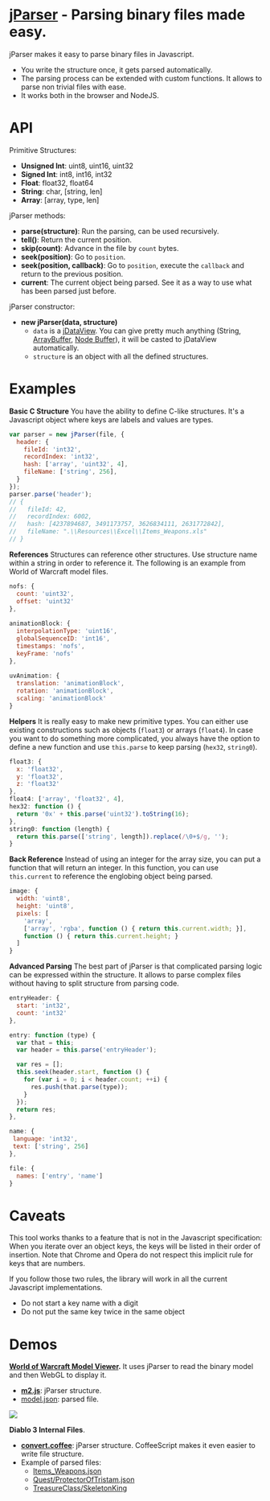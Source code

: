 <a href="http://blog.vjeux.com/2011/javascript/binaryparser-unleash-javascript-power.html">jParser</a> - Parsing binary files made easy.
================================

jParser makes it easy to parse binary files in Javascript.

 * You write the structure once, it gets parsed automatically.
 * The parsing process can be extended with custom functions. It allows to parse non trivial files with ease.
 * It works both in the browser and NodeJS.

API
======

Primitive Structures:

  * **Unsigned Int**: uint8, uint16, uint32
  * **Signed Int**: int8, int16, int32
  * **Float**: float32, float64
  * **String**: char, [string, len]
  * **Array**: [array, type, len]

jParser methods:

  * **parse(structure)**: Run the parsing, can be used recursively.
  * **tell()**: Return the current position.
  * **skip(count)**: Advance in the file by ``count`` bytes.
  * **seek(position)**: Go to ``position``.
  * **seek(position, callback)**: Go to ``position``, execute the ``callback`` and return to the previous position.
  * **current**: The current object being parsed. See it as a way to use what has been parsed just before.

jParser constructor:

  * **new jParser(data, structure)**
    * ``data`` is a [jDataView](https://github.com/vjeux/jDataView). You can give pretty much anything (String, [ArrayBuffer](https://developer.mozilla.org/en/JavaScript_typed_arrays), [Node Buffer](http://nodejs.org/docs/v0.6.2/api/buffers.html)), it will be casted to jDataView automatically.
    * ``structure`` is an object with all the defined structures.

Examples
========

**Basic C Structure**
You have the ability to define C-like structures. It's a Javascript object where keys are labels and values are types.

```javascript
var parser = new jParser(file, {
  header: {
    fileId: 'int32',
    recordIndex: 'int32',
    hash: ['array', 'uint32', 4],
    fileName: ['string', 256],
  }
});
parser.parse('header');
// {
//   fileId: 42,
//   recordIndex: 6002,
//   hash: [4237894687, 3491173757, 3626834111, 2631772842],
//   fileName: ".\\Resources\\Excel\\Items_Weapons.xls"
// }
```

**References**
Structures can reference other structures. Use structure name within a string in order to reference it. The following is an example from World of Warcraft model files.

```javascript
nofs: {
  count: 'uint32',
  offset: 'uint32'
},
 
animationBlock: {
  interpolationType: 'uint16',
  globalSequenceID: 'int16',
  timestamps: 'nofs',
  keyFrame: 'nofs'
},
 
uvAnimation: {
  translation: 'animationBlock',
  rotation: 'animationBlock',
  scaling: 'animationBlock'
}
```

**Helpers**
It is really easy to make new primitive types. You can either use existing constructions such as objects (```float3```) or arrays (```float4```). In case you want to do something more complicated, you always have the option to define a new function and use ```this.parse``` to keep parsing (```hex32```, ```string0```).

```javascript
float3: {
  x: 'float32',
  y: 'float32',
  z: 'float32'
},
float4: ['array', 'float32', 4],
hex32: function () {
  return '0x' + this.parse('uint32').toString(16);
},
string0: function (length) {
  return this.parse(['string', length]).replace(/\0+$/g, '');
}
```

**Back Reference** Instead of using an integer for the array size, you can put a function that will return an integer. In this function, you can use ```this.current``` to reference the englobing object being parsed.

```javascript
image: {
  width: 'uint8',
  height: 'uint8',
  pixels: [
    'array',
    ['array', 'rgba', function () { return this.current.width; }],
    function () { return this.current.height; }
  ]
}
```

**Advanced Parsing** The best part of jParser is that complicated parsing logic can be expressed within the structure. It allows to parse complex files without having to split structure from parsing code.

```javascript
entryHeader: {
  start: 'int32',
  count: 'int32'
},

entry: function (type) {
  var that = this;
  var header = this.parse('entryHeader');

  var res = [];
  this.seek(header.start, function () {
    for (var i = 0; i < header.count; ++i) {
      res.push(that.parse(type));
    }
  });
  return res;
},

name: {
 language: 'int32',
 text: ['string', 256]
},

file: {
  names: ['entry', 'name']
}
```



Caveats
=======

This tool works thanks to a feature that is not in the Javascript specification: When you iterate over an object keys, the keys will be listed in their order of insertion. Note that Chrome and Opera do not respect this implicit rule for keys that are numbers.

If you follow those two rules, the library will work in all the current Javascript implementations.

 * Do not start a key name with a digit
 * Do not put the same key twice in the same object


Demos
=====

**<a href="http://fooo.fr/~vjeux/github/jsWoWModelViewer/modelviewer.html">World of Warcraft Model Viewer</a>.** It uses jParser to read the binary model and then WebGL to display it.

  * **[m2.js](http://fooo.fr/~vjeux/github/jsWoWModelViewer/scripts/m2.js)**: jParser structure.
  * [model.json](http://fooo.fr/~vjeux/github/jsWoWModelViewer/model.json): parsed file.

<a href="http://fooo.fr/~vjeux/github/jsWoWModelViewer/modelviewer.html"><img src="http://fooo.fr/~vjeux/github/jsWoWModelViewer/images/modelviewer.png"></a>

**Diablo 3 Internal Files**.

  * **[convert.coffee](http://fooo.fr/~vjeux/boub/d3/files/convert.coffee)**: jParser structure. CoffeeScript makes it even easier to write file structure.
  * Example of parsed files:
    * [Items_Weapons.json](http://fooo.fr/~vjeux/boub/d3/files/GameBalance/Items_Weapons.json)
    * [Quest/ProtectorOfTristam.json](http://fooo.fr/~vjeux/boub/d3/files/Quest/ProtectorOfTristram.json)
    * [TreasureClass/SkeletonKing](http://fooo.fr/~vjeux/boub/d3/files/TreasureClass/SkeletonKing.json)
